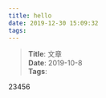 ```yaml
---
title: hello
date: 2019-12-30 15:09:32
tags:
---
```

>**Title**: 文章  
>**Date**: 2019-10-8  
>**Tags**:   


23456


